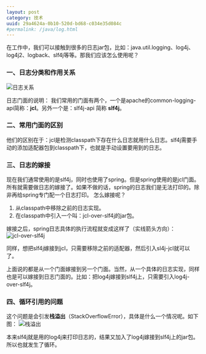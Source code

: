 ```yaml
---
layout: post
category: 技术
uuid: 29a4624a-0b10-520d-bd68-c034e35d084c
#permalink: /java/log.html
---
```

在工作中，我们可以接触到很多的日志jar包，比如：java.util.logging、log4j、log4j2、logback、slf4j等等。那我们应该怎么使用呢？

### 一、日志分类和作用关系
![日志关系](http://ozsqtghjh.bkt.clouddn.com/b440fd2a566cf6df1fff7e6d1b5307dd.png)

日志门面的说明：
我们常用的门面有两个，一个是apache的common-logging-api简称：**jcl**。另外一个是：slf4j-api 简称 **slf4j**。  

### 二、常用门面的区别
他们的区别在于：jcl是检测classpath下存在什么日志就用什么日志。slf4j需要手动的添加适配器包到classpath下，也就是手动设置要用到的日志。

### 三、日志的嫁接
现在我们通常使用的是slf4j，同时也使用了spring。但是spring使用的是jcl门面。所有就需要做日志的嫁接了。如果不做的话，spring的日志我们是无法打印的。除非再给spring专门配一个日志打印。
怎么嫁接呢？
1. 从classpath中移除之前的日志实现。
2. 在classpath中引入一个叫：jcl-over-slf4j的jar包。

嫁接之后，spring日志具体的执行流程就变成这样了（实线箭头方向）：
![jcl-over-slf4j](http://ozsqtghjh.bkt.clouddn.com/b16f19a2d5fb1061026916e675f959d3.png)

同样，想把slf4j嫁接到jcl，只需要移除之前的适配器，然后引入sl4j-jcl就可以了。

上面说的都是从一个门面嫁接到另一个门面。当然，从一个具体的日志实现，同样也是可以嫁接到日志门面的。比如：把log4j嫁接到slf4j上，只需要引入log4j-over-slf4j。

### 四、循环引用的问题
这个问题是会引发**栈溢出**（StackOverflowError），具体是什么一个情况呢。如下图：
![栈溢出](http://ozsqtghjh.bkt.clouddn.com/cc58213747bae479e850dd8a8db504cb.png)

本来slf4j就是用的log4j来打印日志的，结果又加入了log4j嫁接到slf4j上的jar包。所以也就发生了循环。
